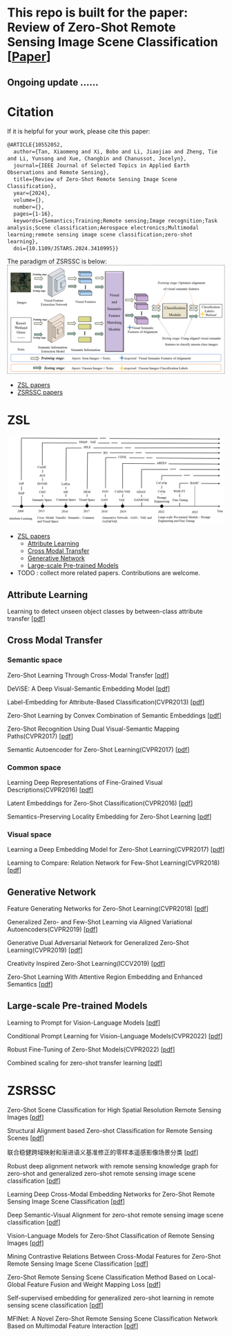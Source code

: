 # This repo is built for the paper: Review of Zero-Shot Remote Sensing Image Scene Classification [<a href="https://ieeexplore.ieee.org/document/10552052">Paper</a>]
## Ongoing update ......
# Citation
If it is helpful for your work, please cite this paper:
``` 
@ARTICLE{10552052,
  author={Tan, Xiaomeng and Xi, Bobo and Li, Jiaojiao and Zheng, Tie and Li, Yunsong and Xue, Changbin and Chanussot, Jocelyn},
  journal={IEEE Journal of Selected Topics in Applied Earth Observations and Remote Sensing}, 
  title={Review of Zero-Shot Remote Sensing Image Scene Classification}, 
  year={2024},
  volume={},
  number={},
  pages={1-16},
  keywords={Semantics;Training;Remote sensing;Image recognition;Task analysis;Scene classification;Aerospace electronics;Multimodal learning;remote sensing image scene classification;zero-shot learning},
  doi={10.1109/JSTARS.2024.3410995}}
```
The paradigm of ZSRSSC is below:
![image](fig1.tif)
- [ZSL papers](#ZSL)
- [ZSRSSC papers](#ZSRSSC)
# ZSL
![image](fig2.tif)
- [ZSL papers](#ZSL)
  - [Attribute Learning](#att)
  - [Cross Modal Transfer](#cmt)
  - [Generative Network](#gen)
  - [Large-scale Pre-trained Models](#lpm)
- TODO : collect more related papers. Contributions are welcome.
## Attribute Learning <a name="att" style="display: none;"></a>
Learning to detect unseen object classes by between-class attribute transfer [<a href="https://ieeexplore.ieee.org/document/5206594">pdf</a>]

## Cross Modal Transfer <a name="cmt" style="display: none;"></a>
### Semantic space
Zero-Shot Learning Through Cross-Modal Transfer [<a href="https://arxiv.org/abs/1301.3666">pdf</a>]

DeViSE: A Deep Visual-Semantic Embedding Model [<a href="https://papers.nips.cc/paper_files/paper/2013/hash/7cce53cf90577442771720a370c3c723-Abstract.html">pdf</a>]

Label-Embedding for Attribute-Based Classification(CVPR2013) [<a href="https://openaccess.thecvf.com/content_cvpr_2013/papers/Akata_Label-Embedding_for_Attribute-Based_2013_CVPR_paper.pdf">pdf</a>]

Zero-Shot Learning by Convex Combination of Semantic Embeddings [<a href="https://arxiv.org/abs/1312.5650">pdf</a>]

Zero-Shot Recognition Using Dual Visual-Semantic Mapping Paths(CVPR2017) [<a href="https://openaccess.thecvf.com/content_cvpr_2017/papers/Li_Zero-Shot_Recognition_Using_CVPR_2017_paper.pdf">pdf</a>]

Semantic Autoencoder for Zero-Shot Learning(CVPR2017) [<a href="https://openaccess.thecvf.com/content_cvpr_2017/papers/Kodirov_Semantic_Autoencoder_for_CVPR_2017_paper.pdf">pdf</a>]
### Common space
Learning Deep Representations of Fine-Grained Visual Descriptions(CVPR2016) [<a href="https://openaccess.thecvf.com/content_cvpr_2016/papers/Reed_Learning_Deep_Representations_CVPR_2016_paper.pdf">pdf</a>]

Latent Embeddings for Zero-Shot Classification(CVPR2016) [<a href="https://openaccess.thecvf.com/content_cvpr_2016/papers/Xian_Latent_Embeddings_for_CVPR_2016_paper.pdf">pdf</a>]

Semantics-Preserving Locality Embedding for Zero-Shot Learning [<a href="https://www.researchgate.net/publication/332817872_Semantics-Preserving_Locality_Embedding_for_Zero-Shot_Learning">pdf</a>]
### Visual space
Learning a Deep Embedding Model for Zero-Shot Learning(CVPR2017) [<a href="https://openaccess.thecvf.com/content_cvpr_2017/papers/Zhang_Learning_a_Deep_CVPR_2017_paper.pdf">pdf</a>]

Learning to Compare: Relation Network for Few-Shot Learning(CVPR2018) [<a href="https://openaccess.thecvf.com/content_cvpr_2018/papers/Sung_Learning_to_Compare_CVPR_2018_paper.pdf">pdf</a>]
## Generative Network <a name="gen" style="display: none;"></a>
Feature Generating Networks for Zero-Shot Learning(CVPR2018) [<a href="https://openaccess.thecvf.com/content_cvpr_2018/papers/Xian_Feature_Generating_Networks_CVPR_2018_paper.pdf">pdf</a>]

Generalized Zero- and Few-Shot Learning via Aligned Variational Autoencoders(CVPR2019) [<a href="https://openaccess.thecvf.com/content_CVPR_2019/papers/Schonfeld_Generalized_Zero-_and_Few-Shot_Learning_via_Aligned_Variational_Autoencoders_CVPR_2019_paper.pdf">pdf</a>]

Generative Dual Adversarial Network for Generalized Zero-Shot Learning(CVPR2019) [<a href="https://openaccess.thecvf.com/content_CVPR_2019/papers/Huang_Generative_Dual_Adversarial_Network_for_Generalized_Zero-Shot_Learning_CVPR_2019_paper.pdf">pdf</a>]

Creativity Inspired Zero-Shot Learning(ICCV2019) [<a href="https://openaccess.thecvf.com/content_ICCV_2019/papers/Elhoseiny_Creativity_Inspired_Zero-Shot_Learning_ICCV_2019_paper.pdf">pdf</a>]

Zero-Shot Learning With Attentive Region Embedding and Enhanced Semantics [<a href="https://ieeexplore.ieee.org/document/9881214">pdf</a>]
## Large-scale Pre-trained Models <a name="lpm" style="display: none;"></a>
Learning to Prompt for Vision-Language Models [<a href="https://arxiv.org/abs/2109.01134">pdf</a>]

Conditional Prompt Learning for Vision-Language Models(CVPR2022) [<a href="https://openaccess.thecvf.com/content/CVPR2022/papers/Zhou_Conditional_Prompt_Learning_for_Vision-Language_Models_CVPR_2022_paper.pdf">pdf</a>]

Robust Fine-Tuning of Zero-Shot Models(CVPR2022) [<a href="https://openaccess.thecvf.com/content/CVPR2022/papers/Wortsman_Robust_Fine-Tuning_of_Zero-Shot_Models_CVPR_2022_paper.pdf">pdf</a>]

Combined scaling for zero-shot transfer learning [<a href="https://arxiv.org/abs/2111.10050">pdf</a>]
# ZSRSSC
Zero-Shot Scene Classification for High Spatial Resolution Remote Sensing Images [<a href="https://ieeexplore.ieee.org/document/7902107">pdf</a>]

Structural Alignment based Zero-shot Classification for Remote Sensing Scenes [<a href="https://ieeexplore.ieee.org/document/8645056">pdf</a>]

联合稳健跨域映射和渐进语义基准修正的零样本遥感影像场景分类 [<a href="http://xb.chinasmp.com/CN/lexeme/showArticleByLexeme.do?articleID=12440">pdf</a>]

Robust deep alignment network with remote sensing knowledge graph for zero-shot and generalized zero-shot remote sensing image scene classification [<a href="https://www.sciencedirect.com/science/article/abs/pii/S092427162100201X">pdf</a>]

Learning Deep Cross-Modal Embedding Networks for Zero-Shot Remote Sensing Image Scene Classification [<a href="https://ieeexplore.ieee.org/document/9321719">pdf</a>]

Deep Semantic-Visual Alignment for zero-shot remote sensing image scene classification [<a href="https://www.sciencedirect.com/science/article/abs/pii/S0924271623000527">pdf</a>]

Vision-Language Models for Zero-Shot Classification of Remote Sensing Images [<a href="https://www.mdpi.com/2076-3417/13/22/12462">pdf</a>]

Mining Contrastive Relations Between Cross-Modal Features for Zero-Shot Remote Sensing Image Scene Classification [<a href="https://ieeexplore.ieee.org/document/10443709">pdf</a>]

Zero-Shot Remote Sensing Scene Classification Method Based on Local-Global Feature Fusion and Weight Mapping Loss [<a href="https://ieeexplore.ieee.org/document/10368306">pdf</a>]

Self-supervised embedding for generalized zero-shot learning in remote sensing scene classification [<a href="https://www.semanticscholar.org/paper/Self-supervised-embedding-for-generalized-zero-shot-Damalla-Datla/8cd3ba24ec67e36ee5168a2ac646f2467d99b4a1">pdf</a>]

MFINet: A Novel Zero-Shot Remote Sensing Scene Classification Network Based on Multimodal Feature Interaction [<a href="https://ieeexplore.ieee.org/document/10557622">pdf</a>]

